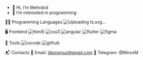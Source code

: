 - 👋 Hi, I’m Mehrdod
- 👀 I’m interested in programming

👨‍💻 Programming Languages
![Uploa<svg xmlns="http://www.w3.org/2000/svg" viewBox="0 0 128 128"><path fill="#fff" d="M22.67 47h99.67v73.67H22.67z"/><path data-name="original" fill="#007acc" d="M1.5 63.91v62.5h125v-125H1.5zm100.73-5a15.56 15.56 0 017.82 4.5 20.58 20.58 0 013 4c0 .16-5.4 3.81-8.69 5.85-.12.08-.6-.44-1.13-1.23a7.09 7.09 0 00-5.87-3.53c-3.79-.26-6.23 1.73-6.21 5a4.58 4.58 0 00.54 2.34c.83 1.73 2.38 2.76 7.24 4.86 8.95 3.85 12.78 6.39 15.16 10 2.66 4 3.25 10.46 1.45 15.24-2 5.2-6.9 8.73-13.83 9.9a38.32 38.32 0 01-9.52-.1 23 23 0 01-12.72-6.63c-1.15-1.27-3.39-4.58-3.25-4.82a9.34 9.34 0 011.15-.73L82 101l3.59-2.08.75 1.11a16.78 16.78 0 004.74 4.54c4 2.1 9.46 1.81 12.16-.62a5.43 5.43 0 00.69-6.92c-1-1.39-3-2.56-8.59-5-6.45-2.78-9.23-4.5-11.77-7.24a16.48 16.48 0 01-3.43-6.25 25 25 0 01-.22-8c1.33-6.23 6-10.58 12.82-11.87a31.66 31.66 0 019.49.26zm-29.34 5.24v5.12H56.66v46.23H45.15V69.26H28.88v-5a49.19 49.19 0 01.12-5.17C29.08 59 39 59 51 59h21.83z"/></svg>ding ts.svg…]()

🖥️ Frontend
![html5](https://github.com/mirovm/mirovm/assets/149589983/6e832600-3987-4616-9feb-177081ebb7ba)
![css3](https://github.com/mirovm/mirovm/assets/149589983/8622cf32-35a6-4dad-aca1-42fe249a0148)
![angular](https://github.com/mirovm/mirovm/assets/149589983/ad9d49d0-88f4-4ad7-81e0-962fadcb54c4)
![flutter](https://github.com/mirovm/mirovm/assets/149589983/ec848d9c-fe58-4ca4-955b-da915dcd081d)
![figma](https://github.com/mirovm/mirovm/assets/149589983/ad9efde4-f0c3-4b5d-8bd4-efa74959338c)

🔧 Tools
![vscode](https://github.com/mirovm/mirovm/assets/149589983/1bc31f10-aa74-4284-bad4-93866676de7f)
![github](https://github.com/mirovm/mirovm/assets/149589983/c9022415-87ee-495b-9bfd-f8f3bec204da)

📬 Contacts
📧 Email: itkoromuz@gmail.com
💬 Telegram: @MirovM
